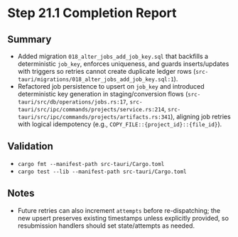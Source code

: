 # Step 21.1 Completion Report

## Summary
- Added migration `018_alter_jobs_add_job_key.sql` that backfills a deterministic `job_key`, enforces uniqueness, and guards inserts/updates with triggers so retries cannot create duplicate ledger rows (`src-tauri/migrations/018_alter_jobs_add_job_key.sql:1`).
- Refactored job persistence to upsert on `job_key` and introduced deterministic key generation in staging/conversion flows (`src-tauri/src/db/operations/jobs.rs:17`, `src-tauri/src/ipc/commands/projects/service.rs:214`, `src-tauri/src/ipc/commands/projects/artifacts.rs:341`), aligning job retries with logical idempotency (e.g., `COPY_FILE::{project_id}::{file_id}`).

## Validation
- `cargo fmt --manifest-path src-tauri/Cargo.toml`
- `cargo test --lib --manifest-path src-tauri/Cargo.toml`

## Notes
- Future retries can also increment `attempts` before re-dispatching; the new upsert preserves existing timestamps unless explicitly provided, so resubmission handlers should set state/attempts as needed.
